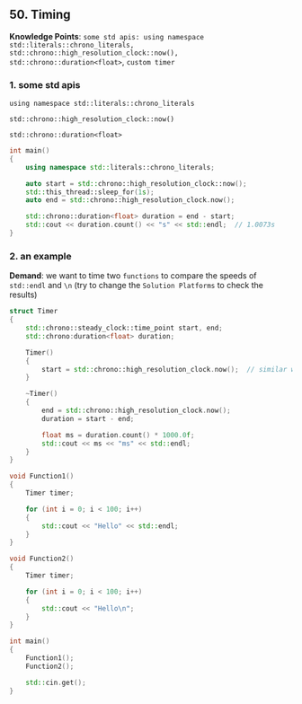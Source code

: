 ## 50. Timing

**Knowledge Points**: `some std apis: using namespace std::literals::chrono_literals, std::chrono::high_resolution_clock::now(), std::chrono::duration<float>`, `custom timer`

### 1. some std apis

`using namespace std::literals::chrono_literals`

`std::chrono::high_resolution_clock::now()`

`std::chrono::duration<float>`

```c++
int main()
{
    using namespace std::literals::chrono_literals;

    auto start = std::chrono::high_resolution_clock::now();
    std::this_thread::sleep_for(1s);
    auto end = std::chrono::high_resolution_clock.now();

    std::chrono::duration<float> duration = end - start;
    std::cout << duration.count() << "s" << std::endl;  // 1.0073s
}
```

### 2. an example

**Demand**: we want to time two `functions` to compare the speeds of `std::endl` and `\n` (try to change the `Solution Platforms` to check the results)

```c++
struct Timer
{
    std::chrono::steady_clock::time_point start, end;
    std::chrono:duration<float> duration;

    Timer()
    {
    	start = std::chrono::high_resolution_clock.now();  // similar with scoped pointer
    }

    ~Timer()
    {
        end = std::chrono::high_resolution_clock.now();
        duration = start - end;

        float ms = duration.count() * 1000.0f;
        std::cout << ms << "ms" << std::endl;
    }
}

void Function1()
{
    Timer timer;

    for (int i = 0; i < 100; i++)
    {
    	std::cout << "Hello" << std::endl;
    }
}

void Function2()
{
    Timer timer;

    for (int i = 0; i < 100; i++)
    {
    	std::cout << "Hello\n";
    }
}

int main()
{
    Function1();
    Function2();

    std::cin.get();
}
```

